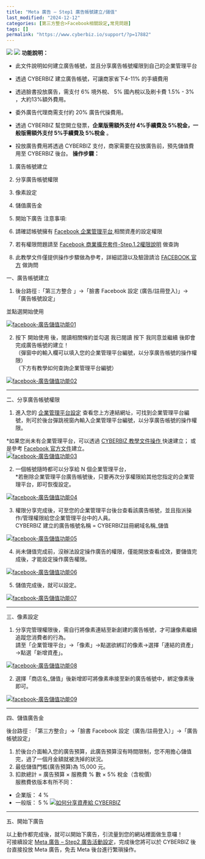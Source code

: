 ```yaml
---
title: "Meta 廣告 – Step1 廣告帳號建立/儲值"
last_modified: "2024-12-12"
categories: [第三方整合>Facebook相關設定,常見問題]
tags: []
permalink: "https://www.cyberbiz.io/support/?p=17882"
---
```


![](https://www.cyberbiz.io/support/wp-content/uploads/適用站別.png)
[![](https://www.cyberbiz.io/support/wp-content/uploads/台灣站.png)](https://www.cyberbiz.io/support/?page_id=2490)
**功能說明：**  

* 此文件說明如何建立廣告帳號，並且分享廣告帳號權限到自己的企業管理平台
* 透過 CYBERBIZ 建立廣告帳號，可讓商家省下4-11% 的手續費用  

* 透過臉書投放廣告，需支付 6% 境外稅、 5% 國內稅以及刷卡費 1.5% - 3% ，大約13%額外費用。
* 委外廣告代理商需支付約 20% 廣告代操費用。
* 透過 CYBERBIZ 幫您開立發票，**企業版需額外支付 4%手續費及 5%稅金，一般版需額外支付 5%手續費及 5%稅金** 。
* 投放廣告費用將透過 CYBERBIZ 支付，商家需要在投放廣告前，預先儲值費用至 CYBERBIZ 後台。
**操作步驟：**

1. 廣告帳號建立
2. 分享廣告帳號權限
3. 像素設定
4. 儲值廣告金
5. 開始下廣告
注意事項:  

3. 請確認帳號擁有 [Facebook 企業管理平台 ](https://business.facebook.com/settings/)相關資產的設定權限
4. 若有權限問題請至 [Facebook 商業擴充套件-Step.1.2權限說明](https://www.cyberbiz.io/support/?p=13747) 做查詢
5. 此教學文件僅提供操作步驟做為參考，詳細認證以及驗證請洽 [FACEBOOK 官方](https://www.facebook.com/business/help/1710077379203657?id=180505742745347) 做詢問


一、廣告帳號建立  


1. 後台路徑 :「第三方整合 」→「臉書 Facebook 設定 (廣告/註冊登入)」→「廣告帳號設定」  

並點選開始使用  

[![facebook-廣告儲值功能01](https://www.cyberbiz.io/support/wp-content/uploads/facebook-廣告儲值功能01-1.png)](https://www.cyberbiz.io/support/wp-content/uploads/facebook-廣告儲值功能01-1.png)  



2. 按下 開始使用 後，閱讀相關條約並勾選 我已閱讀 按下 我同意並繼續 後即會完成廣告帳號的建立！   
（彈窗中的輸入欄可以填入您的企業管理平台編號，以分享廣告帳號的操作權限）  
（下方有教學如何查詢企業管理平台編號）  

[![facebook-廣告儲值功能02](https://www.cyberbiz.io/support/wp-content/uploads/facebook-廣告儲值功能02.png)](https://www.cyberbiz.io/support/wp-content/uploads/facebook-廣告儲值功能02.png)



* * *

二、分享廣告帳號權限  


1. 進入您的 [企業管理平台設定](https://business.facebook.com/settings/) 查看您上方連結網址，可找到企業管理平台編號，則可於後台彈跳視窗內輸入企業管理平台編號，以分享廣告帳號的操作權限。  

*如果您尚未有企業管理平台，可以透過 [CYBERBIZ 教學文件操作 ](https://www.cyberbiz.io/support/?p=11341)快速建立； 或是參考 [Facebook 官方文件](https://www.facebook.com/business/help/1710077379203657?id=180505742745347)建立。   
[![facebook-廣告儲值功能03](https://www.cyberbiz.io/support/wp-content/uploads/2021/12/facebook-廣告儲值功能03.png)](https://www.cyberbiz.io/support/wp-content/uploads/2021/12/facebook-廣告儲值功能03.png)



2. 一個帳號隨時都可以分享給 N 個企業管理平台，  
*若刪除企業管理平台廣告帳號後，只要再次分享權限給其他您指定的企業管理平台，即可恢復設定。   

[![facebook-廣告儲值功能04](https://www.cyberbiz.io/support/wp-content/uploads/facebook-廣告儲值功能04.png)](https://www.cyberbiz.io/support/wp-content/uploads/facebook-廣告儲值功能04.png)



3. 權限分享完成後，可至您的企業管理平台後台查看該廣告帳號，並且指派操作/管理權限給您企業管理平台中的人員。  
CYBERBIZ 建立的廣告帳號名稱 = CYBERBIZ註冊網域名稱_儲值  

[![facebook-廣告儲值功能05](https://www.cyberbiz.io/support/wp-content/uploads/2021/12/facebook-廣告儲值功能05.png)](https://www.cyberbiz.io/support/wp-content/uploads/2021/12/facebook-廣告儲值功能05.png)



4. 尚未儲值完成前，沒辦法設定操作廣告的權限，僅能開放查看成效，要儲值完成後，才能設定操作廣告權限。   

[![facebook-廣告儲值功能06](https://www.cyberbiz.io/support/wp-content/uploads/2021/12/facebook-廣告儲值功能06.png)](https://www.cyberbiz.io/support/wp-content/uploads/2021/12/facebook-廣告儲值功能06.png)



5. 儲值完成後，就可以設定。   

[![facebook-廣告儲值功能07](https://www.cyberbiz.io/support/wp-content/uploads/2021/12/facebook-廣告儲值功能07.png)](https://www.cyberbiz.io/support/wp-content/uploads/2021/12/facebook-廣告儲值功能07.png)



* * *

三、像素設定  


1. 分享完管理權限後，需自行將像素連結至新創建的廣告帳號，才可讓像素繼續追蹤您消費者的行為。  
請至「企業管理平台」→「像素」→點選欲綁訂的像素→選擇「連結的資產」→點選「新增資產」。  

[![facebook-廣告儲值功能08](https://www.cyberbiz.io/support/wp-content/uploads/2021/12/facebook-廣告儲值功能08.png)](https://www.cyberbiz.io/support/wp-content/uploads/2021/12/facebook-廣告儲值功能08.png)



2. 選擇「商店名_儲值」後新增即可將像素串接至新的廣告帳號中，綁定像素後即可。   

[![facebook-廣告儲值功能09](https://www.cyberbiz.io/support/wp-content/uploads/2021/12/facebook-廣告儲值功能09.png)](https://www.cyberbiz.io/support/wp-content/uploads/2021/12/facebook-廣告儲值功能09.png)



* * *

四、儲值廣告金  

後台路徑 :  「第三方整合」→「臉書 Facebook 設定（廣告/註冊登入）」→「廣告帳號設定」  


1. 於後台介面輸入您的廣告預算，此廣告預算沒有時間限制，您不用擔心儲值完，過了一個月金額就被洗掉的狀況。
2. 最低儲值門檻(廣告預算)為 15,000 元。
3. 扣款總計 = 廣告預算 × 服務費 % 數 × 5% 稅金（含稅價）  
服務費依版本有所不同：

* 企業版： 4 %
* 一般版： 5 %
[![如何分享資產給 CYBERBIZ](https://www.cyberbiz.io/support/wp-content/uploads/如何分享資產給-CYBERBIZ09.png)](https://www.cyberbiz.io/support/wp-content/uploads/如何分享資產給-CYBERBIZ09.png)

* * *

五、開始下廣告  

以上動作都完成後，就可以開始下廣告，引流量到您的網站裡面做生意囉！  
可接續設定 [Meta 廣告 – Step2
廣告活動設定](https://www.cyberbiz.io/support/?p=1755)，完成後您將可以於 CYBERBIZ 後台直接投放 Meta
廣告，免去 Meta 後台進行繁瑣操作。  



